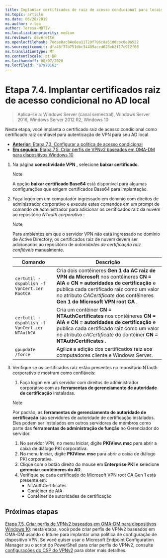 ```yaml
---
title: Implantar certificados de raiz de acesso condicional para locais AD
ms.topic: article
ms.date: 06/28/2019
ms.author: v-tea
author: Teresa-MOTIV
ms.localizationpriority: medium
ms.reviewer: deverette
ms.openlocfilehash: 7edae0ac84e6ea11720f786c8a5188ebc6e8a522
ms.sourcegitcommit: dfa48f77b751dbc34409aced628eb2f17c912f08
ms.translationtype: MT
ms.contentlocale: pt-BR
ms.lasthandoff: 08/07/2020
ms.locfileid: "87970163"
---
```

# <a name="step-74-deploy-conditional-access-root-certificates-to-on-premises-ad"></a>Etapa 7.4. Implantar certificados raiz de acesso condicional no AD local

>Aplica-se a: Windows Server (canal semestral), Windows Server 2016, Windows Server 2012 R2, Windows 10

Nesta etapa, você implanta o certificado raiz de acesso condicional como certificado raiz confiável para autenticação de VPN para seu AD local.

- [**Anterior:** Etapa 7,3. Configurar a política de acesso condicional](vpn-config-conditional-access-policy.md)
- [**Em seguida:** Etapa 7,5. Criar perfis de VPNv2 baseados em OMA-DM para dispositivos Windows 10](vpn-create-oma-dm-based-vpnv2-profiles.md)

1. Na página **conectividade VPN** , selecione **baixar certificado**.

   >[!NOTE]
   >A opção **baixar certificado Base64** está disponível para algumas configurações que exigem certificados Base64 para implantação.

2. Faça logon em um computador ingressado em domínio com direitos de administrador corporativo e execute estes comandos em um prompt de comando de administrador para adicionar os certificados raiz da nuvem ao repositório *NTauth corporativo* :

   >[!NOTE]
   >Para ambientes em que o servidor VPN não está ingressado no domínio de Active Directory, os certificados raiz de nuvem devem ser adicionados ao repositório de _autoridades de certificação raiz confiáveis_ manualmente.

   | Comando | Descrição |
   | --- | --- |
   | `certutil -dspublish -f VpnCert.cer RootCA` | Cria dois contêineres **Gen 1 da AC raiz de VPN da Microsoft** nos contêineres **CN = AIA** e **CN = autoridades de certificação** e publica cada certificado raiz como um valor no atributo _CACertificate_ dos contêineres **Gen 1 do Microsoft VPN root CA** . |
   | `certutil -dspublish -f VpnCert.cer NTAuthCA` | Cria um contêiner **CN = NTAuthCertificates** nos contêineres **CN = AIA** e **CN = autoridades de certificação** e publica cada certificado raiz como um valor no atributo _cACertificate_ do contêiner **CN = NTAuthCertificates** . |
   | `gpupdate /force` | Agiliza a adição dos certificados raiz aos computadores cliente e Windows Server. |

3. Verifique se os certificados raiz estão presentes no repositório NTauth corporativo e mostram como confiáveis:
   1. Faça logon em um servidor com direitos de administrador corporativo com as **ferramentas de gerenciamento de autoridade de certificação** instaladas.

   >[!NOTE]
   >Por padrão, as **ferramentas de gerenciamento de autoridade de certificação** são servidores de autoridade de certificação instalados. Eles podem ser instalados em outros servidores de membros como parte das **ferramentas de administração de função** no Gerenciador do servidor.

   1. No servidor VPN, no menu Iniciar, digite **PKIView. msc** para abrir a caixa de diálogo PKI corporativa.
   1. No menu Iniciar, digite **PKIView. msc** para abrir a caixa de diálogo PKI corporativa.
   1. Clique com o botão direito do mouse em **Enterprise PKI** e selecione **gerenciar contêineres do AD**.
   1. Verifique se cada certificado do Microsoft VPN root CA Gen 1 está presente em:
      - NTAuthCertificates
      - Contêiner de AIA
      - Contêiner de autoridades de certificação

## <a name="next-steps"></a>Próximas etapas

[Etapa 7,5. Criar perfis de VPNv2 baseados em OMA-DM para dispositivos Windows 10](vpn-create-oma-dm-based-vpnv2-profiles.md): nesta etapa, você pode criar perfis de VPNv2 baseados em OMA-DM usando o Intune para implantar uma política de configuração de dispositivo VPN. Se você quiser usar o Microsoft Endpoint Configuration Manager ou o script do PowerShell para criar perfis do VPNv2, consulte [configurações do CSP do VPNv2](/windows/client-management/mdm/vpnv2-csp) para obter mais detalhes.
